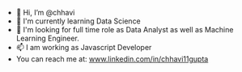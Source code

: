 - 👋 Hi, I’m @chhavi
- 👀 I'm currently learning Data Science
- 🌱 I'm looking for full time role as Data Analyst as well as Machine Learning Engineer.
- 📫 I am working as Javascript Developer
- You can reach me at:
  www.linkedin.com/in/chhavi11gupta

<!---
chhavi11/chhavi11 is a ✨ special ✨ repository because its `README.md` (this file) appears on your GitHub profile.
You can click the Preview link to take a look at your changes.
--->
